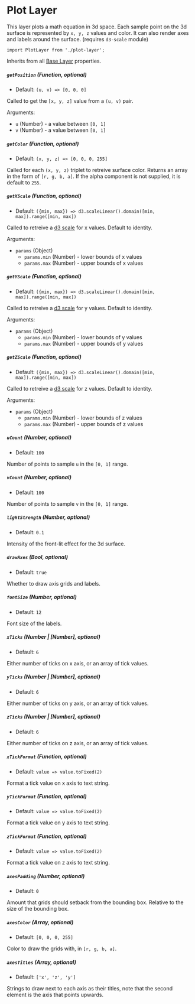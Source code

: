 # Plot Layer

This layer plots a math equation in 3d space.
Each sample point on the 3d surface is represented by `x, y, z` values and color.
It can also render axes and labels around the surface. (requires `d3-scale` module)

    import PlotLayer from './plot-layer';

Inherits from all [Base Layer](/docs/layers/base-layer.md) properties.


##### `getPosition` (Function, optional)

- Default: `(u, v) => [0, 0, 0]`

Called to get the `[x, y, z]` value from a `(u, v)` pair.

Arguments:
- `u` (Number) - a value between `[0, 1]`
- `v` (Number) - a value between `[0, 1]`

##### `getColor` (Function, optional)

- Default: `(x, y, z) => [0, 0, 0, 255]`

Called for each `(x, y, z)` triplet to retreive surface color.
Returns an array in the form of `[r, g, b, a]`.
If the alpha component is not supplied, it is default to `255`.

##### `getXScale` (Function, optional)

- Default: `({min, max}) => d3.scaleLinear().domain([min, max]).range([min, max])`

Called to retreive a [d3 scale](https://github.com/d3/d3-scale/blob/master/README.md) for x values.
Default to identity.

Arguments:
- `params` (Object)
  + `params.min` (Number) - lower bounds of x values
  + `params.max` (Number) - upper bounds of x values

##### `getYScale` (Function, optional)

- Default: `({min, max}) => d3.scaleLinear().domain([min, max]).range([min, max])`

Called to retreive a [d3 scale](https://github.com/d3/d3-scale/blob/master/README.md) for y values.
Default to identity.

Arguments:
- `params` (Object)
  + `params.min` (Number) - lower bounds of y values
  + `params.max` (Number) - upper bounds of y values

##### `getZScale` (Function, optional)

- Default: `({min, max}) => d3.scaleLinear().domain([min, max]).range([min, max])`

Called to retreive a [d3 scale](https://github.com/d3/d3-scale/blob/master/README.md) for z values.
Default to identity.

Arguments:
- `params` (Object)
  + `params.min` (Number) - lower bounds of z values
  + `params.max` (Number) - upper bounds of z values

##### `uCount` (Number, optional)

- Default: `100`

Number of points to sample `u` in the `[0, 1]` range.

##### `vCount` (Number, optional)

- Default: `100`

Number of points to sample `v` in the `[0, 1]` range.


##### `lightStrength` (Number, optional)

- Default: `0.1`

Intensity of the front-lit effect for the 3d surface.

##### `drawAxes` (Bool, optional)

- Default: `true`

Whether to draw axis grids and labels.

##### `fontSize` (Number, optional)

- Default: `12`

Font size of the labels.

##### `xTicks` (Number | [Number], optional)

- Default: `6`

Either number of ticks on x axis, or an array of tick values.

##### `yTicks` (Number | [Number], optional)

- Default: `6`

Either number of ticks on y axis, or an array of tick values.

##### `zTicks` (Number | [Number], optional)

- Default: `6`

Either number of ticks on z axis, or an array of tick values.


##### `xTickFormat` (Function, optional)

- Default: `value => value.toFixed(2)`

Format a tick value on x axis to text string.

##### `yTickFormat` (Function, optional)

- Default: `value => value.toFixed(2)`

Format a tick value on y axis to text string.

##### `zTickFormat` (Function, optional)

- Default: `value => value.toFixed(2)`

Format a tick value on z axis to text string.

##### `axesPadding` (Number, optional)

- Default: `0`

Amount that grids should setback from the bounding box. Relative to the size of the bounding box.

##### `axesColor` (Array, optional)

- Default: `[0, 0, 0, 255]`

Color to draw the grids with, in `[r, g, b, a]`.

##### `axesTitles` (Array, optional)

- Default: `['x', 'z', 'y']`

Strings to draw next to each axis as their titles, note that the second element is the axis that points upwards.